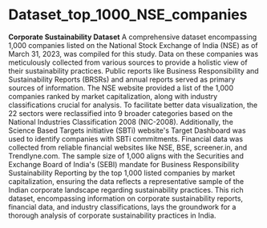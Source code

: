 # Dataset_top_1000_NSE_companies
**Corporate Sustainability Dataset**
A comprehensive dataset encompassing 1,000 companies listed on the National Stock Exchange of India (NSE) as of March 31, 2023, was compiled for this study. Data on these companies was meticulously collected from various sources to provide a holistic view of their sustainability practices. Public reports like Business Responsibility and Sustainability Reports (BRSRs) and annual reports served as primary sources of information. The NSE website provided a list of the 1,000 companies ranked by market capitalization, along with industry classifications crucial for analysis. To facilitate better data visualization, the 22 sectors were reclassified into 9 broader categories based on the National Industries Classification 2008 (NIC-2008). Additionally, the Science Based Targets initiative (SBTi) website's Target Dashboard was used to identify companies with SBTi commitments. Financial data was collected from reliable financial websites like NSE, BSE, screener.in, and Trendlyne.com. The sample size of 1,000 aligns with the Securities and Exchange Board of India's (SEBI) mandate for Business Responsibility Sustainability Reporting by the top 1,000 listed companies by market capitalization, ensuring the data reflects a representative sample of the Indian corporate landscape regarding sustainability practices. This rich dataset, encompassing information on corporate sustainability reports, financial data, and industry classifications, lays the groundwork for a thorough analysis of corporate sustainability practices in India.

